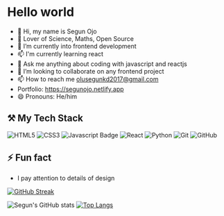 # Hello world 
- 👋 Hi, my name is Segun Ojo
- 👀 Lover of Science, Maths, Open Source
- 🌱 I’m currently into frontend development
- 📫 I'm currently learning react
- 🌱 Ask me anything about coding with javascript and reactjs
- 💞️ I’m looking to collaborate on any frontend project
- 📫 How to reach me olusegunkd2017@gmail.com
- Portfolio: https://segunojo.netlify.app
- 😄 Pronouns: He/him

## ⚒ My Tech Stack
![HTML5](https://img.shields.io/badge/html5-%23E34F26.svg?style=for-the-badge&logo=html5&logoColor=white)
![CSS3](https://img.shields.io/badge/css3-%231572B6.svg?style=for-the-badge&logo=css3&logoColor=white)
![Javascript Badge](https://img.shields.io/badge/-Javascript-F0DB4F?style=for-the-badge&labelColor=F0DB4F&logo=javascript&logoColor=black) 
![React](https://img.shields.io/badge/react-%23121011.svg?style=for-the-badge&logo=react&logoColor=blue)
![Python](https://img.shields.io/badge/python-3670A0?style=for-the-badge&logo=python&logoColor=ffdd54)
![Git](https://img.shields.io/badge/git-%23F05033.svg?style=for-the-badge&logo=git&logoColor=white)
![GitHub](https://img.shields.io/badge/github-%23121011.svg?style=for-the-badge&logo=github&logoColor=white)


## ⚡ Fun fact
- I pay attention to details of design

[![GitHub Streak](https://streak-stats.demolab.com/?user=lil-dev16&theme=dark)](https://git.io/streak-stats)
 
![Segun's GitHub stats](https://github-readme-stats.vercel.app/api?username=lil-dev16&show_icons=true&theme=radical)
[![Top Langs](https://github-readme-stats.vercel.app/api/top-langs/?username=lil-dev16&layout=compact)](https://github.com/anuraghazra/github-readme-stats)


<!--
**lil-dev16/lil-dev16** is a ✨ _special_ ✨ repository because its `README.md` (this file) appears on your GitHub profile.

Here are some ideas to get you started:

- 🔭 I’m currently working on ...
- 🌱 I’m currently learning ...
- 👯 I’m looking to collaborate on ...
- 🤔 I’m looking for help with ...
- 💬 Ask me about ...
- 📫 How to reach me: ...
 ...
- ⚡ Fun fact: ...
-->
